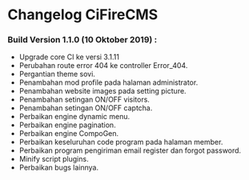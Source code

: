 # Changelog CiFireCMS

### Build Version 1.1.0 (10 Oktober 2019) :
- Upgrade core CI ke versi 3.1.11
- Perubahan route error 404 ke controller Error_404.
- Pergantian theme sovi.
- Penambahan mod profile pada halaman administrator.
- Penambahan website images pada setting picture.
- Penambahan setingan ON/OFF visitors.
- Penambahan setingan ON/OFF captcha.
- Perbaikan engine dynamic menu.
- Perbaikan engine pagination.
- Perbaikan engine CompoGen.
- Perbaikan keseluruhan code program pada halaman member. 
- Perbaikan program pengiriman email register dan forgot password.
- Minify script plugins.
- Perbaikan bugs lainnya.